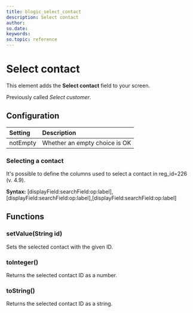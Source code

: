 ```yaml
---
title: blogic_select_contact
description: Select contact
author:
so.date:
keywords:
so.topic: reference
---
```


# Select contact

This element adds the **Select contact** field to your screen.

Previously called *Select customer*.

## Configuration

| Setting  | Description                   |
|:---------|:------------------------------|
| notEmpty | Whether an empty choice is OK |

### Selecting a contact

It's possible to define the columns used to select a contact in reg_id=226 (v. 4.9).

**Syntax:**
[displayField:searchField:op:label],[displayField:searchField:op:label],[displayField:searchField:op:label]

## Functions

### setValue(String id)

Sets the selected contact with the given ID.

### toInteger()

Returns the selected contact ID as a number.

### toString()

Returns the selected contact ID as a string.
